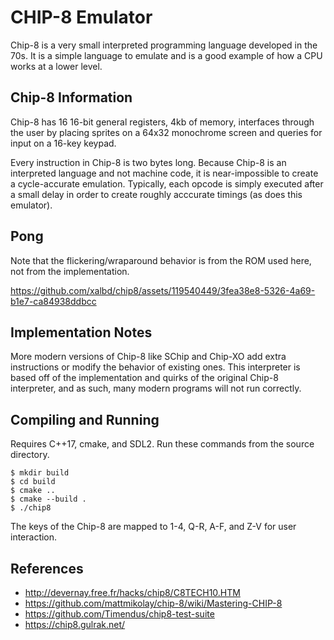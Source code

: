 # CHIP-8 Emulator

Chip-8 is a very small interpreted programming language developed in the 70s. It is a simple language to emulate and is a good example of how a CPU works at a lower level.

## Chip-8 Information

Chip-8 has 16 16-bit general registers, 4kb of memory, interfaces through the user by placing sprites on a 64x32 monochrome screen and queries for input on a 16-key keypad.

Every instruction in Chip-8 is two bytes long. Because Chip-8 is an interpreted language and not machine code, it is near-impossible to create a cycle-accurate emulation. Typically, each opcode is simply executed after a small delay in order to create roughly acccurate timings (as does this emulator).

## Pong

Note that the flickering/wraparound behavior is from the ROM used here, not from the implementation.

https://github.com/xalbd/chip8/assets/119540449/3fea38e8-5326-4a69-b1e7-ca84938ddbcc

## Implementation Notes

More modern versions of Chip-8 like SChip and Chip-XO add extra instructions or modify the behavior of existing ones. This interpreter is based off of the implementation and quirks of the original Chip-8 interpreter, and as such, many modern programs will not run correctly.

## Compiling and Running

Requires C++17, cmake, and SDL2. Run these commands from the source directory.

```
$ mkdir build
$ cd build
$ cmake ..
$ cmake --build .
$ ./chip8
```

The keys of the Chip-8 are mapped to 1-4, Q-R, A-F, and Z-V for user interaction.

## References

- http://devernay.free.fr/hacks/chip8/C8TECH10.HTM
- https://github.com/mattmikolay/chip-8/wiki/Mastering-CHIP-8
- https://github.com/Timendus/chip8-test-suite
- https://chip8.gulrak.net/
